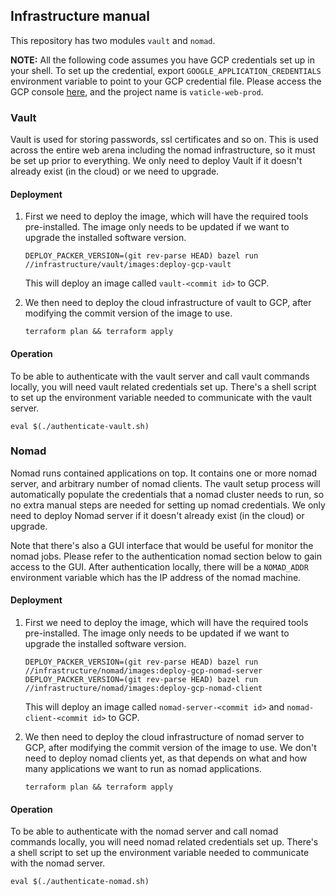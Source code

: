## Infrastructure manual

This repository has two modules `vault` and `nomad`.

**NOTE:** All the following code assumes you have GCP credentials set up in your shell. To set up the credential, export `GOOGLE_APPLICATION_CREDENTIALS` environment variable to point to your GCP credential file. Please access the GCP console [here](https://console.cloud.google.com/), and the project name is `vaticle-web-prod`.

### Vault

Vault is used for storing passwords, ssl certificates and so on. This is used across the entire web arena including the nomad infrastructure, so it must be set up prior to everything. We only need to deploy Vault if it doesn't already exist (in the cloud) or we need to upgrade.

#### Deployment

1. First we need to deploy the image, which will have the required tools pre-installed. The image only needs to be updated if we want to upgrade the installed software version.

    ```
   DEPLOY_PACKER_VERSION=(git rev-parse HEAD) bazel run //infrastructure/vault/images:deploy-gcp-vault
    ```
   
   This will deploy an image called `vault-<commit id>` to GCP.
   
2. We then need to deploy the cloud infrastructure of vault to GCP, after modifying the commit version of the image to use.

    ```
   terraform plan && terraform apply
    ```

#### Operation

To be able to authenticate with the vault server and call vault commands locally, you will need vault related credentials set up. There's a shell script to set up the environment variable needed to communicate with the vault server.

```
eval $(./authenticate-vault.sh)
```

### Nomad

Nomad runs contained applications on top. It contains one or more nomad server, and arbitrary number of nomad clients. The vault setup process will automatically populate the credentials that a nomad cluster needs to run, so no extra manual steps are needed for setting up nomad credentials.  We only need to deploy Nomad server if it doesn't already exist (in the cloud) or upgrade.

Note that there's also a GUI interface that would be useful for monitor the nomad jobs. Please refer to the authentication nomad section below to gain access to the GUI. After authentication locally, there will be a `NOMAD_ADDR` environment variable which has the IP address of the nomad machine.

#### Deployment

1. First we need to deploy the image, which will have the required tools pre-installed. The image only needs to be updated if we want to upgrade the installed software version.

    ```
   DEPLOY_PACKER_VERSION=(git rev-parse HEAD) bazel run //infrastructure/nomad/images:deploy-gcp-nomad-server
   DEPLOY_PACKER_VERSION=(git rev-parse HEAD) bazel run //infrastructure/nomad/images:deploy-gcp-nomad-client
    ```
   
   This will deploy an image called `nomad-server-<commit id>` and `nomad-client-<commit id>` to GCP.
   
2. We then need to deploy the cloud infrastructure of nomad server to GCP, after modifying the commit version of the image to use. We don't need to deploy nomad clients yet, as that depends on what and how many applications we want to run as nomad applications.

    ```
   terraform plan && terraform apply
    ```

#### Operation

To be able to authenticate with the nomad server and call nomad commands locally, you will need nomad related credentials set up. There's a shell script to set up the environment variable needed to communicate with the nomad server.

```
eval $(./authenticate-nomad.sh)
```
